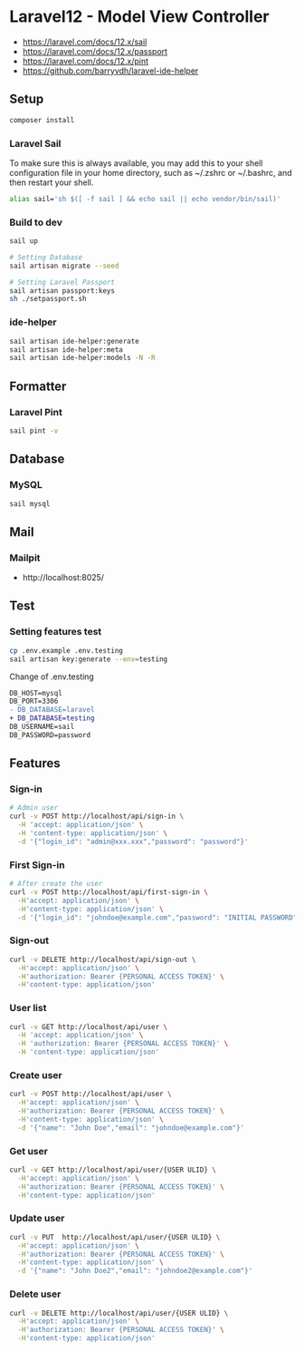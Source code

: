 # Laravel12 - Model View Controller

- https://laravel.com/docs/12.x/sail
- https://laravel.com/docs/12.x/passport
- https://laravel.com/docs/12.x/pint
- https://github.com/barryvdh/laravel-ide-helper

## Setup
```sh
composer install
```

### Laravel Sail

To make sure this is always available, you may add this to your shell configuration file in your home directory, such as ~/.zshrc or ~/.bashrc, and then restart your shell.

```sh
alias sail='sh $([ -f sail ] && echo sail || echo vendor/bin/sail)'
```

### Build to dev

```sh
sail up

# Setting Database
sail artisan migrate --seed

# Setting Laravel Passport
sail artisan passport:keys
sh ./setpassport.sh
```

### ide-helper
```sh
sail artisan ide-helper:generate
sail artisan ide-helper:meta
sail artisan ide-helper:models -N -R
```

## Formatter

### Laravel Pint
```sh
sail pint -v
```

## Database

### MySQL
```sh
sail mysql
```

## Mail

### Mailpit
- http://localhost:8025/

## Test

### Setting features test
```sh
cp .env.example .env.testing
sail artisan key:generate --env=testing
```

Change of .env.testing
```diff
DB_HOST=mysql
DB_PORT=3306
- DB_DATABASE=laravel
+ DB_DATABASE=testing
DB_USERNAME=sail
DB_PASSWORD=password
```

## Features

### Sign-in

```sh
# Admin user
curl -v POST http://localhost/api/sign-in \
  -H 'accept: application/json' \
  -H 'content-type: application/json' \
  -d '{"login_id": "admin@xxx.xxx","password": "password"}'
```

### First Sign-in

```sh
# After create the user
curl -v POST http://localhost/api/first-sign-in \
  -H'accept: application/json' \
  -H'content-type: application/json' \
  -d '{"login_id": "johndoe@example.com","password": "INITIAL PASSWORD","new_password": "NEW PASSWORD"}'
```

### Sign-out

```sh
curl -v DELETE http://localhost/api/sign-out \
  -H'accept: application/json' \
  -H'authorization: Bearer {PERSONAL ACCESS TOKEN}' \
  -H'content-type: application/json'
```

### User list

```sh
curl -v GET http://localhost/api/user \
  -H 'accept: application/json' \
  -H 'authorization: Bearer {PERSONAL ACCESS TOKEN}' \
  -H 'content-type: application/json'
```

### Create user

```sh
curl -v POST http://localhost/api/user \
  -H'accept: application/json' \
  -H'authorization: Bearer {PERSONAL ACCESS TOKEN}' \
  -H'content-type: application/json' \
  -d '{"name": "John Doe","email": "johndoe@example.com"}'
```

### Get user

```sh
curl -v GET http://localhost/api/user/{USER ULID} \
  -H'accept: application/json' \
  -H'authorization: Bearer {PERSONAL ACCESS TOKEN}' \
  -H'content-type: application/json'
```

### Update user

```sh
curl -v PUT  http://localhost/api/user/{USER ULID} \
  -H'accept: application/json' \
  -H'authorization: Bearer {PERSONAL ACCESS TOKEN}' \
  -H'content-type: application/json' \
  -d '{"name": "John Doe2","email": "johndoe2@example.com"}'
```

### Delete user 

```sh
curl -v DELETE http://localhost/api/user/{USER ULID} \
  -H'accept: application/json' \
  -H'authorization: Bearer {PERSONAL ACCESS TOKEN}' \
  -H'content-type: application/json'
```
